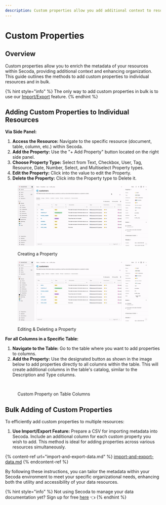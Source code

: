 ```yaml
---
description: Custom properties allow you add additional context to resources in Secoda.
---
```


# Custom Properties

## Overview

Custom properties allow you to enrich the metadata of your resources within Secoda, providing additional context and enhancing organization. This guide outlines the methods to add custom properties to individual resources and in bulk.

{% hint style="info" %}
The only way to add custom properties in bulk is to use our [Import/Export](import-and-export-data.md) feature.
{% endhint %}

## Adding Custom Properties to Individual Resources

**Via Side Panel:**

1. **Access the Resource:** Navigate to the specific resource (document, table, column, etc.) within Secoda.
2. **Add the Property:** Use the "+ Add Property" button located on the right side panel.
3. **Choose Property Type:** Select from Text, Checkbox, User, Tag, Resource, Date, Number, Select, and Multiselect Property types.
4. **Edit the Property:** Click into the value to edit the Property.
5. **Delete the Property:** Click into the Property type to Delete it.

<figure><img src="../.gitbook/assets/Kapture 2024-06-05 at 13.58.01.gif" alt=""><figcaption><p>Creating a Property</p></figcaption></figure>

<figure><img src="../.gitbook/assets/Kapture 2024-06-05 at 13.58.39 (1).gif" alt=""><figcaption><p>Editing &#x26; Deleting a Property</p></figcaption></figure>

**For all Columns in a Specific Table:**

1. **Navigate to the Table:** Go to the table where you want to add properties to columns.
2. **Add the Property:** Use the designated button as shown in the image below to add properties directly to all columns within the table. This will create additional columns in the table's catalog, similar to the Description and Type columns.

<figure><img src="../.gitbook/assets/Screenshot 2024-06-05 at 2.07.44 PM.png" alt=""><figcaption><p>Custom Property on Table Columns</p></figcaption></figure>

## Bulk Adding of Custom Properties

To efficiently add custom properties to multiple resources:

1. **Use Import/Export Feature:** Prepare a CSV for importing metadata into Secoda. Include an additional column for each custom property you wish to add. This method is ideal for adding properties across various resources simultaneously.

{% content-ref url="import-and-export-data.md" %}
[import-and-export-data.md](import-and-export-data.md)
{% endcontent-ref %}

By following these instructions, you can tailor the metadata within your Secoda environment to meet your specific organizational needs, enhancing both the utility and accessibility of your data resources.



{% hint style="info" %}
Not using Secoda to manage your data documentation yet? Sign up for free [here](http://app.secoda.co/) 👈
{% endhint %}
